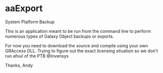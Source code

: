 aaExport
========

System Platform Backup

This is an application meant to be run from the command line to perform numerous types of Galaxy Object backups or exports.

For now you need to download the source and compile using your own GRAccess DLL.  Trying to figure out the exact licensing situation so we don't run afoul of the PTB @Invensys

Thanks,
Andy
